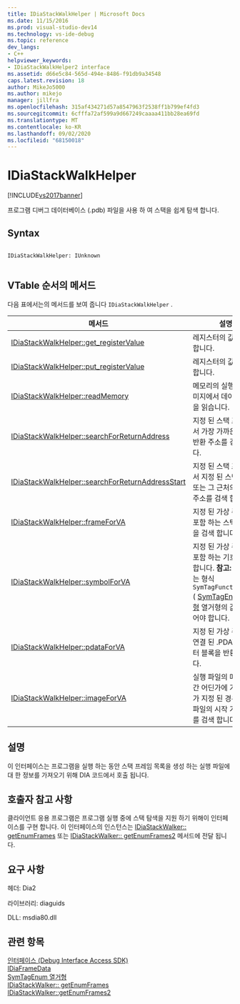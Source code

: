 ```yaml
---
title: IDiaStackWalkHelper | Microsoft Docs
ms.date: 11/15/2016
ms.prod: visual-studio-dev14
ms.technology: vs-ide-debug
ms.topic: reference
dev_langs:
- C++
helpviewer_keywords:
- IDiaStackWalkHelper2 interface
ms.assetid: d66e5c84-565d-494e-8486-f91db9a34548
caps.latest.revision: 18
author: MikeJo5000
ms.author: mikejo
manager: jillfra
ms.openlocfilehash: 315af434271d57a8547963f2538ff1b799ef4fd3
ms.sourcegitcommit: 6cfffa72af599a9d667249caaaa411bb28ea69fd
ms.translationtype: MT
ms.contentlocale: ko-KR
ms.lasthandoff: 09/02/2020
ms.locfileid: "68150018"
---
```

# <a name="idiastackwalkhelper"></a>IDiaStackWalkHelper
[!INCLUDE[vs2017banner](../../includes/vs2017banner.md)]

프로그램 디버그 데이터베이스 (.pdb) 파일을 사용 하 여 스택을 쉽게 탐색 합니다.  
  
## <a name="syntax"></a>Syntax  
  
```  
  
IDiaStackWalkHelper: IUnknown  
  
```  
  
## <a name="methods-in-vtable-order"></a>VTable 순서의 메서드  
 다음 표에서는의 메서드를 보여 줍니다 `IDiaStackWalkHelper` .  
  
|메서드|설명|  
|------------|-----------------|  
|[IDiaStackWalkHelper::get_registerValue](../../debugger/debug-interface-access/idiastackwalkhelper-get-registervalue.md)|레지스터의 값을 검색 합니다.|  
|[IDiaStackWalkHelper::put_registerValue](../../debugger/debug-interface-access/idiastackwalkhelper-put-registervalue.md)|레지스터의 값을 설정 합니다.|  
|[IDiaStackWalkHelper::readMemory](../../debugger/debug-interface-access/idiastackwalkhelper-readmemory.md)|메모리의 실행 파일 이미지에서 데이터 블록을 읽습니다.|  
|[IDiaStackWalkHelper::searchForReturnAddress](../../debugger/debug-interface-access/idiastackwalkhelper-searchforreturnaddress.md)|지정 된 스택 프레임에서 가장 가까운 함수 반환 주소를 검색 합니다.|  
|[IDiaStackWalkHelper::searchForReturnAddressStart](../../debugger/debug-interface-access/idiastackwalkhelper-searchforreturnaddressstart.md)|지정 된 스택 프레임에서 지정 된 스택 주소 또는 그 근처의 반환 주소를 검색 합니다.|  
|[IDiaStackWalkHelper::frameForVA](../../debugger/debug-interface-access/idiastackwalkhelper-frameforva.md)|지정 된 가상 주소를 포함 하는 스택 프레임을 검색 합니다.|  
|[IDiaStackWalkHelper::symbolForVA](../../debugger/debug-interface-access/idiastackwalkhelper-symbolforva.md)|지정 된 가상 주소를 포함 하는 기호를 검색 합니다. **참고:**  기호에는 형식 `SymTagFunctionType` ( [SymTagEnum 열거형](../../debugger/debug-interface-access/symtagenum.md) 열거형의 값)이 있어야 합니다.|  
|[IDiaStackWalkHelper::pdataForVA](../../debugger/debug-interface-access/idiastackwalkhelper-pdataforva.md)|지정 된 가상 주소와 연결 된 .PDATA 데이터 블록을 반환 합니다.|  
|[IDiaStackWalkHelper::imageForVA](../../debugger/debug-interface-access/idiastackwalkhelper-imageforva.md)|실행 파일의 메모리 공간 어딘가에 가상 주소가 지정 된 경우 실행 파일의 시작 가상 주소를 검색 합니다.|  
  
## <a name="remarks"></a>설명  
 이 인터페이스는 프로그램을 실행 하는 동안 스택 프레임 목록을 생성 하는 실행 파일에 대 한 정보를 가져오기 위해 DIA 코드에서 호출 됩니다.  
  
## <a name="notes-for-callers"></a>호출자 참고 사항  
 클라이언트 응용 프로그램은 프로그램 실행 중에 스택 탐색을 지원 하기 위해이 인터페이스를 구현 합니다. 이 인터페이스의 인스턴스는 [IDiaStackWalker:: getEnumFrames](../../debugger/debug-interface-access/idiastackwalker-getenumframes.md) 또는 [IDiaStackWalker:: getEnumFrames2](../../debugger/debug-interface-access/idiastackwalker-getenumframes2.md) 메서드에 전달 됩니다.  
  
## <a name="requirements"></a>요구 사항  
 헤더: Dia2  
  
 라이브러리: diaguids  
  
 DLL: msdia80.dll  
  
## <a name="see-also"></a>관련 항목  
 [인터페이스 (Debug Interface Access SDK)](../../debugger/debug-interface-access/interfaces-debug-interface-access-sdk.md)   
 [IDiaFrameData](../../debugger/debug-interface-access/idiaframedata.md)   
 [SymTagEnum 열거형](../../debugger/debug-interface-access/symtagenum.md)   
 [IDiaStackWalker:: getEnumFrames](../../debugger/debug-interface-access/idiastackwalker-getenumframes.md)   
 [IDiaStackWalker::getEnumFrames2](../../debugger/debug-interface-access/idiastackwalker-getenumframes2.md)
